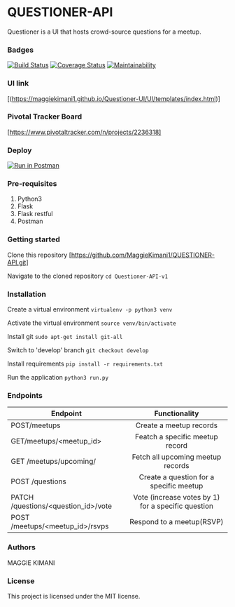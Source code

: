 # QUESTIONER-API

Questioner is a UI that hosts crowd-source questions for a meetup.

### Badges

[![Build Status](https://travis-ci.com/MaggieKimani1/QUESTIONER-API.svg?branch=develop)](https://travis-ci.com/MaggieKimani1/QUESTIONER-API)
[![Coverage Status](https://coveralls.io/repos/github/MaggieKimani1/QUESTIONER-API/badge.svg?branch=develop)](https://coveralls.io/github/MaggieKimani1/QUESTIONER-API?branch=develop)
[![Maintainability](https://api.codeclimate.com/v1/badges/043d24abfe9927d9ec1f/maintainability)](https://codeclimate.com/github/MaggieKimani1/QUESTIONER-API/maintainability)

### UI link

[(https://maggiekimani1.github.io/Questioner-UI/UI/templates/index.html)]

### Pivotal Tracker Board

[https://www.pivotaltracker.com/n/projects/2236318]

### Deploy

[![Run in Postman](https://run.pstmn.io/button.svg)](https://app.getpostman.com/run-collection/37d23da53d4fb0c08b92)

### Pre-requisites

1. Python3
2. Flask
3. Flask restful
4. Postman

### Getting started

Clone this repository
[https://github.com/MaggieKimani1/QUESTIONER-API.git]

Navigate to the cloned repository
`cd Questioner-API-v1`

### Installation

Create a virtual environment
`virtualenv -p python3 venv`

Activate the virtual environment
`source venv/bin/activate`

Install git
`sudo apt-get install git-all`

Switch to 'develop' branch
`git checkout develop`

Install requirements
`pip install -r requirements.txt`

Run the application
`python3 run.py`

### Endpoints

| Endpoint                            |                   Functionality                    |
| ----------------------------------- | :------------------------------------------------: |
| POST/meetups                        |              Create a meetup records               |
| GET/meetups/<meetup_id>             |          Featch a specific meetup record           |
| GET /meetups/upcoming/              |         Fetch all upcoming meetup records          |
| POST /questions                     |      Create a question for a specific meetup       |
| PATCH /questions/<question_id>/vote | Vote (increase votes by 1) for a specific question |
| POST /meetups/<meetup_id>/rsvps     |             Respond to a meetup(RSVP)              |

### Authors

MAGGIE KIMANI

### License

This project is licensed under the MIT license.
